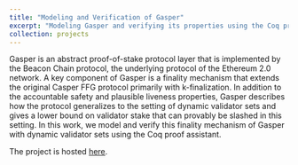 ```yaml
---
title: "Modeling and Verification of Gasper"
excerpt: "Modeling Gasper and verifying its properties using the Coq proof assistant"
collection: projects
---
```


Gasper is an abstract proof-of-stake protocol layer that is implemented by the Beacon Chain protocol, the underlying protocol of the Ethereum 2.0 network. A key component of Gasper is a finality mechanism that extends the original Casper FFG protocol primarily with k-finalization. In addition to the accountable safety and plausible liveness properties, Gasper describes how the protocol generalizes to the setting of dynamic validator sets and gives a lower bound on validator stake that can provably be slashed in this setting. In this work, we model and verify this finality mechanism of Gasper with dynamic validator sets using the Coq proof assistant.

The project is hosted [here](https://github.com/runtimeverification/beacon-chain-verification/tree/master/casper).